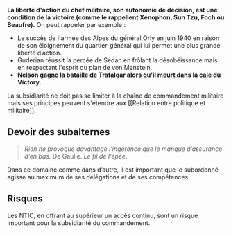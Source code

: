 **La liberté d'action du chef militaire, son autonomie de décision, est une condition de la victoire (comme le rappellent Xénophon, Sun Tzu, Foch ou Beaufre).** On peut rappeler par exemple :

- Le succès de l'armée des Alpes du général Orly en juin 1940 en raison de son éloignement du quartier-général qui lui permet une plus grande liberté d’action.
- Guderian réussit la percée de Sedan en frôlant la désobéissance mais en respectant l'esprit du plan de von Manstein.
- **Nelson gagne la bataille de Trafalgar alors qu'il meurt dans la cale du Victory.**

La subsidiarité ne doit pas se limiter à la chaîne de commandement militaire mais ses principes peuvent s'étendre aux [[Relation entre politique et militaire]].

## Devoir des subalternes

>*Rien ne provoque davantage l’ingérence que le manque d’assurance d’en bas.*
>De Gaulle. _Le fil de l'épée_. 

Dans ce domaine comme dans d’autre, il est important que le subordonné agisse au maximum de ses délégations et de ses compétences.

## Risques

Les NTIC, en offrant au supérieur un accès continu, sont un risque important pour la subsidiarité du commandement.